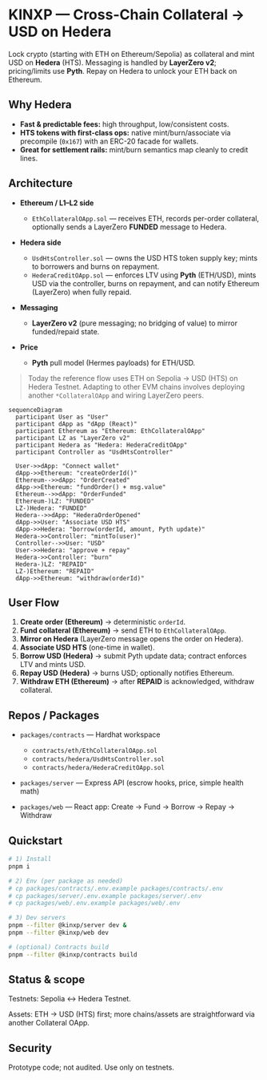 # KINXP — Cross-Chain Collateral → USD on Hedera

Lock crypto (starting with ETH on Ethereum/Sepolia) as collateral and mint USD on **Hedera** (HTS). Messaging is handled by **LayerZero v2**; pricing/limits use **Pyth**. Repay on Hedera to unlock your ETH back on Ethereum.

## Why Hedera

* **Fast & predictable fees:** high throughput, low/consistent costs.
* **HTS tokens with first-class ops:** native mint/burn/associate via precompile (`0x167`) with an ERC-20 facade for wallets.
* **Great for settlement rails:** mint/burn semantics map cleanly to credit lines.

## Architecture

* **Ethereum / L1–L2 side**

  * `EthCollateralOApp.sol` — receives ETH, records per-order collateral, optionally sends a LayerZero **FUNDED** message to Hedera.
* **Hedera side**

  * `UsdHtsController.sol` — owns the USD HTS token supply key; mints to borrowers and burns on repayment.
  * `HederaCreditOApp.sol` — enforces LTV using **Pyth** (ETH/USD), mints USD via the controller, burns on repayment, and can notify Ethereum (LayerZero) when fully repaid.
* **Messaging**

  * **LayerZero v2** (pure messaging; no bridging of value) to mirror funded/repaid state.
* **Price**

  * **Pyth** pull model (Hermes payloads) for ETH/USD.

> Today the reference flow uses ETH on Sepolia → USD (HTS) on Hedera Testnet. Adapting to other EVM chains involves deploying another `*CollateralOApp` and wiring LayerZero peers.

```mermaid
sequenceDiagram
  participant User as "User"
  participant dApp as "dApp (React)"
  participant Ethereum as "Ethereum: EthCollateralOApp"
  participant LZ as "LayerZero v2"
  participant Hedera as "Hedera: HederaCreditOApp"
  participant Controller as "UsdHtsController"

  User->>dApp: "Connect wallet"
  dApp->>Ethereum: "createOrderId()"
  Ethereum-->>dApp: "OrderCreated"
  dApp->>Ethereum: "fundOrder() + msg.value"
  Ethereum-->>dApp: "OrderFunded"
  Ethereum-)LZ: "FUNDED"
  LZ-)Hedera: "FUNDED"
  Hedera-->>dApp: "HederaOrderOpened"
  dApp->>User: "Associate USD HTS"
  dApp->>Hedera: "borrow(orderId, amount, Pyth update)"
  Hedera->>Controller: "mintTo(user)"
  Controller-->>User: "USD"
  User->>Hedera: "approve + repay"
  Hedera->>Controller: "burn"
  Hedera-)LZ: "REPAID"
  LZ-)Ethereum: "REPAID"
  dApp->>Ethereum: "withdraw(orderId)"

```

## User Flow

1. **Create order (Ethereum)** → deterministic `orderId`.
2. **Fund collateral (Ethereum)** → send ETH to `EthCollateralOApp`.
3. **Mirror on Hedera** (LayerZero message opens the order on Hedera).
4. **Associate USD HTS** (one-time in wallet).
5. **Borrow USD (Hedera)** → submit Pyth update data; contract enforces LTV and mints USD.
6. **Repay USD (Hedera)** → burns USD; optionally notifies Ethereum.
7. **Withdraw ETH (Ethereum)** → after **REPAID** is acknowledged, withdraw collateral.

## Repos / Packages

* `packages/contracts` — Hardhat workspace

  * `contracts/eth/EthCollateralOApp.sol`
  * `contracts/hedera/UsdHtsController.sol`
  * `contracts/hedera/HederaCreditOApp.sol`
* `packages/server` — Express API (escrow hooks, price, simple health math)
* `packages/web` — React app: Create → Fund → Borrow → Repay → Withdraw

## Quickstart

```bash
# 1) Install
pnpm i

# 2) Env (per package as needed)
# cp packages/contracts/.env.example packages/contracts/.env
# cp packages/server/.env.example packages/server/.env
# cp packages/web/.env.example packages/web/.env

# 3) Dev servers
pnpm --filter @kinxp/server dev &
pnpm --filter @kinxp/web dev

# (optional) Contracts build
pnpm --filter @kinxp/contracts build
```
## Status & scope

Testnets: Sepolia ↔ Hedera Testnet.

Assets: ETH → USD (HTS) first; more chains/assets are straightforward via another Collateral OApp.

## Security

Prototype code; not audited. Use only on testnets.
